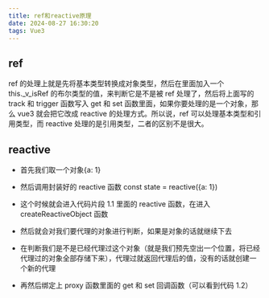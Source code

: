 ```yaml
---
title: ref和reactive原理
date: 2024-08-27 16:30:20
tags: Vue3
---
```


## ref

ref 的处理上就是先将基本类型转换成对象类型，然后在里面加入一个 this.\_v_isRef 的布尔类型的值，来判断它是不是被 ref 处理了，然后将上面写的 track 和 trigger 函数写入 get 和 set 函数里面，如果你要处理的是一个对象，那么 vue3 就会把它改成 reactive 的处理方式。所以说，ref 可以处理基本类型和引用类型，而 reactive 处理的是引用类型，二者的区别不是很大。

## reactive

- 首先我们取一个对象{a: 1}

- 然后调用封装好的 reactive 函数 const state = reactive({a: 1})

- 这个时候就会进入代码片段 1.1 里面的 reactive 函数，在进入 createReactiveObject 函数

- 然后就会对我们要代理的对象进行判断，如果是对象的话就继续下去

- 在判断我们是不是已经代理过这个对象（就是我们预先空出一个位置，将已经代理过的对象全部存储下来），代理过就返回代理后的值，没有的话就创建一个新的代理

- 再然后绑定上 proxy 函数里面的 get 和 set 回调函数（可以看到代码 1.2）
